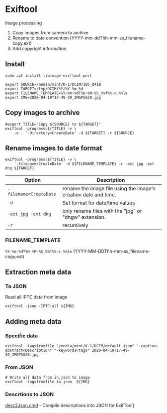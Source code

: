 # Exiftool

Image processing

1. Copy images from camera to archive
1. Rename to date convention (YYYY-mm-ddThh-mm-ss_filename-copy.ext)
1. Add copyright information


## Install

```console
sudo apt install libimage-exiftool-perl
```

```console
export SOURCE=/media/mint/K-1/DCIM/105_0419
export TARGET=/tmp/DCIM/%Y/%Y-%m-%d
export FILENAME_TEMPLATE=%Y-%m-%dT%H-%M-%S_%%f%%-c.%%le
export IMG=2020-04-19T17-49-39_IMGP5520.jpg
```

## Copy images to archive
```console
#export TITLE="Copy ${SOURCE} to ${TARGET}"
exiftool -progress:${TITLE} -v \
    -o . '-Directory<CreateDate' -d ${TARGET} -r ${SOURCE}
```


## Rename images to date format

```console
exiftool -progress:${TITLE} -v \
    '-filename<CreateDate' -d ${FILENAME_TEMPLATE} -r -ext jpg -ext dng ${TARGET}
```

Option | Description
---|---
`-filename<CreateDate` | rename the image file using the image's creation date and time.
`-d` |Set format for date/time values
`-ext jpg -ext dng`| only rename files with the "jpg" or "dngw" extension.
`-r`|recursively

### FILENAME_TEMPLATE

`%Y-%m-%dT%H-%M-%S_%%f%%-c.%%le` (YYYY-MM-DDThh-mm-ss_filename-copy.ext)


## Extraction meta data

### To JSON

Read all IPTC data from image
```console
exiftool -json -IPTC:all ${IMG}
```

## Adding meta data

### Specific data
```console
exiftool -tagsfromfile "/media/mint/K-1/DCIM/default.json" "-caption-abstract<Description" "-keywords<tags" 2020-04-19T17-49-39_IMGP5520.jpg
```

### From JSON

```console
# Write all data from in.json to image
exiftool -tagsfromfile in.json  ${IMG}
```


### Descrtions to JSON

[desc2Json.cmd](desc2Json.cmd) - Compile descriptions into JSON for ExifTool]


